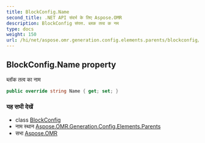 ```yaml
---
title: BlockConfig.Name
second_title: .NET API संदर्भ के लिए Aspose.OMR
description: BlockConfig संपत्त. ब्लक तत्व क नम
type: docs
weight: 150
url: /hi/net/aspose.omr.generation.config.elements.parents/blockconfig/name/
---
```

## BlockConfig.Name property

ब्लॉक तत्व का नाम

```csharp
public override string Name { get; set; }
```

### यह सभी देखें

* class [BlockConfig](../)
* नाम स्थान [Aspose.OMR.Generation.Config.Elements.Parents](../../blockconfig/)
* सभा [Aspose.OMR](../../../)


